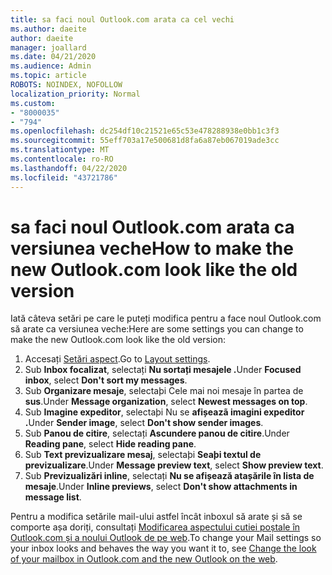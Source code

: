 ```yaml
---
title: sa faci noul Outlook.com arata ca cel vechi
ms.author: daeite
author: daeite
manager: joallard
ms.date: 04/21/2020
ms.audience: Admin
ms.topic: article
ROBOTS: NOINDEX, NOFOLLOW
localization_priority: Normal
ms.custom:
- "8000035"
- "794"
ms.openlocfilehash: dc254df10c21521e65c53e478288938e0bb1c3f3
ms.sourcegitcommit: 55eff703a17e500681d8fa6a87eb067019ade3cc
ms.translationtype: MT
ms.contentlocale: ro-RO
ms.lasthandoff: 04/22/2020
ms.locfileid: "43721786"
---
```

# <a name="how-to-make-the-new-outlookcom-look-like-the-old-version"></a><span data-ttu-id="1f217-102">sa faci noul Outlook.com arata ca versiunea veche</span><span class="sxs-lookup"><span data-stu-id="1f217-102">How to make the new Outlook.com look like the old version</span></span>

<span data-ttu-id="1f217-103">Iată câteva setări pe care le puteți modifica pentru a face noul Outlook.com să arate ca versiunea veche:</span><span class="sxs-lookup"><span data-stu-id="1f217-103">Here are some settings you can change to make the new Outlook.com look like the old version:</span></span>

1. <span data-ttu-id="1f217-104">Accesați [Setări aspect](https://outlook.live.com/mail/options/mail/layout).</span><span class="sxs-lookup"><span data-stu-id="1f217-104">Go to [Layout settings](https://outlook.live.com/mail/options/mail/layout).</span></span>
1. <span data-ttu-id="1f217-105">Sub **Inbox focalizat**, selectați **Nu sortați mesajele .**</span><span class="sxs-lookup"><span data-stu-id="1f217-105">Under **Focused inbox**, select **Don't sort my messages**.</span></span>
1. <span data-ttu-id="1f217-106">Sub **Organizare mesaje**, selectaþi Cele mai noi mesaje în partea de **sus**.</span><span class="sxs-lookup"><span data-stu-id="1f217-106">Under **Message organization**, select **Newest messages on top**.</span></span>
1. <span data-ttu-id="1f217-107">Sub **Imagine expeditor**, selectaþi Nu se **afișeazã imagini expeditor .**</span><span class="sxs-lookup"><span data-stu-id="1f217-107">Under **Sender image**, select **Don't show sender images**.</span></span>
1. <span data-ttu-id="1f217-108">Sub **Panou de citire**, selectați **Ascundere panou de citire**.</span><span class="sxs-lookup"><span data-stu-id="1f217-108">Under **Reading pane**, select **Hide reading pane**.</span></span>
1. <span data-ttu-id="1f217-109">Sub **Text previzualizare mesaj**, selectaþi **Seaþi textul de previzualizare**.</span><span class="sxs-lookup"><span data-stu-id="1f217-109">Under **Message preview text**, select **Show preview text**.</span></span>
1. <span data-ttu-id="1f217-110">Sub **Previzualizări inline**, selectați **Nu se afișează atașările în lista de mesaje**.</span><span class="sxs-lookup"><span data-stu-id="1f217-110">Under **Inline previews**, select **Don't show attachments in message list**.</span></span>

<span data-ttu-id="1f217-111">Pentru a modifica setările mail-ului astfel încât inboxul să arate și să se comporte așa doriți, consultați [Modificarea aspectului cutiei poștale în Outlook.com și a noului Outlook de pe web](https://support.office.com/article/b41c2ecb-f23c-42b3-b7f8-659646d5e58c?wt.mc_id=Office_Outlook_com_Alchemy).</span><span class="sxs-lookup"><span data-stu-id="1f217-111">To change your Mail settings so your inbox looks and behaves the way you want it to, see [Change the look of your mailbox in Outlook.com and the new Outlook on the web](https://support.office.com/article/b41c2ecb-f23c-42b3-b7f8-659646d5e58c?wt.mc_id=Office_Outlook_com_Alchemy).</span></span>